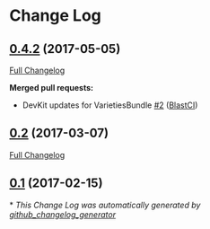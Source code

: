 # Change Log

## [0.4.2](https://github.com/libre-informatique/VarietiesBundle/tree/0.4.2) (2017-05-05)
[Full Changelog](https://github.com/libre-informatique/VarietiesBundle/compare/0.2...0.4.2)

**Merged pull requests:**

- DevKit updates for VarietiesBundle [\#2](https://github.com/libre-informatique/VarietiesBundle/pull/2) ([BlastCI](https://github.com/BlastCI))

## [0.2](https://github.com/libre-informatique/VarietiesBundle/tree/0.2) (2017-03-07)
[Full Changelog](https://github.com/libre-informatique/VarietiesBundle/compare/0.1...0.2)

## [0.1](https://github.com/libre-informatique/VarietiesBundle/tree/0.1) (2017-02-15)


\* *This Change Log was automatically generated by [github_changelog_generator](https://github.com/skywinder/Github-Changelog-Generator)*